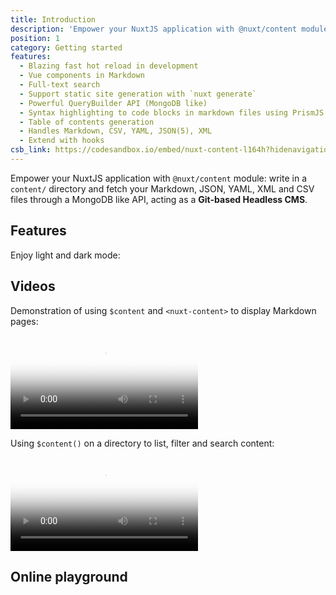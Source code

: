 ```yaml
---
title: Introduction
description: 'Empower your NuxtJS application with @nuxt/content module: write in a content/ directory and fetch your Markdown, JSON, YAML and CSV files through a MongoDB like API, acting as a Git-based Headless CMS.'
position: 1
category: Getting started
features:
  - Blazing fast hot reload in development
  - Vue components in Markdown
  - Full-text search
  - Support static site generation with `nuxt generate`
  - Powerful QueryBuilder API (MongoDB like)
  - Syntax highlighting to code blocks in markdown files using PrismJS.
  - Table of contents generation
  - Handles Markdown, CSV, YAML, JSON(5), XML
  - Extend with hooks
csb_link: https://codesandbox.io/embed/nuxt-content-l164h?hidenavigation=1&theme=dark
---
```


Empower your NuxtJS application with `@nuxt/content` module: write in a `content/` directory and fetch your Markdown, JSON, YAML, XML and CSV files through a MongoDB like API, acting as a **Git-based Headless CMS**.

## Features

<base-list :items="features"></base-list>

<p class="flex items-center">Enjoy light and dark mode: <color-switcher class="p-2"></color-switcher></p>

## Videos

Demonstration of using `$content` and `<nuxt-content>` to display Markdown pages:

<video poster="https://res.cloudinary.com/nuxt/video/upload/v1588091670/nuxt-content_wxnjje.jpg" loop playsinline controls>
  <source src="https://res.cloudinary.com/nuxt/video/upload/v1588091670/nuxt-content_wxnjje.webm" type="video/webm" />
  <source src="https://res.cloudinary.com/nuxt/video/upload/v1588091670/nuxt-content_wxnjje.mp4" type="video/mp4" />
  <source src="https://res.cloudinary.com/nuxt/video/upload/v1588091670/nuxt-content_wxnjje.ogv" type="video/ogg" />
</video>

<br>

Using `$content()` on a directory to list, filter and search content:

<video poster="https://res.cloudinary.com/nuxt/video/upload/v1588095794/nuxt-content-movies_c0cq9p.jpg" loop playsinline controls>
  <source src="https://res.cloudinary.com/nuxt/video/upload/v1588095794/nuxt-content-movies_c0cq9p.webm" type="video/webm" />
  <source src="https://res.cloudinary.com/nuxt/video/upload/v1588095794/nuxt-content-movies_c0cq9p.mp4" type="video/mp4" />
  <source src="https://res.cloudinary.com/nuxt/video/upload/v1588095794/nuxt-content-movies_c0cq9p.ogv" type="video/ogg" />
</video>

## Online playground

<code-sandbox :src="csb_link"></code-sandbox>
